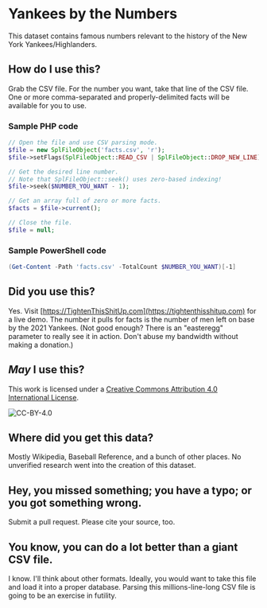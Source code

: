 # Yankees by the Numbers
This dataset contains famous numbers relevant to the history of the New York Yankees/Highlanders.

## How do I use this?
Grab the CSV file.  For the number you want, take that line of the CSV file.  One or more comma-separated and properly-delimited facts will be available for you to use.

### Sample PHP code
```php
// Open the file and use CSV parsing mode.
$file = new SplFileObject('facts.csv', 'r');
$file->setFlags(SplFileObject::READ_CSV | SplFileObject::DROP_NEW_LINE);

// Get the desired line number.
// Note that SplFileObject::seek() uses zero-based indexing!
$file->seek($NUMBER_YOU_WANT - 1);

// Get an array full of zero or more facts.
$facts = $file->current();

// Close the file.
$file = null;
```

### Sample PowerShell code
```powershell
(Get-Content -Path 'facts.csv' -TotalCount $NUMBER_YOU_WANT)[-1]
```

## Did **you** use this?
Yes.  Visit [https://TightenThisShitUp.com](https://tightenthisshitup.com) for a live demo.  The number it pulls for facts is the number of men left on base by the 2021 Yankees.  (Not good enough?  There is an "easteregg" parameter to really see it in action.  Don't abuse my bandwidth without making a donation.)

## *May* I use this?
This work is licensed under a [Creative Commons Attribution 4.0 International License](https://creativecommons.org/licenses/by/4.0/).

![CC-BY-4.0](https://i.creativecommons.org/l/by/4.0/88x31.png)

## Where did you get this data?
Mostly Wikipedia, Baseball Reference, and a bunch of other places.  No unverified research went into the creation of this dataset.

## Hey, you missed something; you have a typo; or you got something wrong.
Submit a pull request.  Please cite your source, too.

## You know, you can do a lot better than a giant CSV file.
I know.  I'll think about other formats.  Ideally, you would want to take this file and load it into a proper database.  Parsing this millions-line-long CSV file is going to be an exercise in futility.

